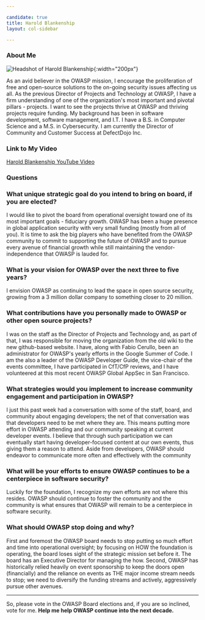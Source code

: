 ```yaml
---

candidate: true
title: Harold Blankenship 
layout: col-sidebar

---
```


### About Me

![Headshot of Harold Blankenship](/www-board-candidates/assets/images/harold_blankenship.jpg){:width="200px"}

As an avid believer in the OWASP mission, I encourage the proliferation of free and open-source solutions to the on-going security issues affecting us all. As the previous Director of Projects and Technology at OWASP, I have a firm understanding of one of the organization's most important and pivotal pillars - projects. I want to see the projects thrive at OWASP and thriving projects require funding. My background has been in software development, software management, and I.T. I have a B.S. in Computer Science and a M.S. in Cybersecurity. I am currently the Director of Community and Customer Success at DefectDojo Inc.

### Link to My Video

[Harold Blankenship YouTube Video](https://youtu.be/-jcMxMzl8QE)

### Questions

### What unique strategic goal do you intend to bring on board, if you are elected? ###

I would like to pivot the board from operational oversight toward one of its most important goals - fiduciary growth. OWASP has been a huge presence in global application security with very small funding (mostly from all of you). It is time to ask the big players who have benefited from the OWASP community to commit to supporting the future of OWASP and to pursue every avenue of financial growth while still maintaining the vendor-independence that OWASP is lauded for. 

### What is your vision for OWASP over the next three to five years? ###

I envision OWASP as continuing to lead the space in open source security, growing from a 3 million dollar company to something closer to 20 million.

### What contributions have you personally made to OWASP or other open source projects? ###

I was on the staff as the Director of Projects and Technology and, as part of that, I was responsible for moving the organization from the old wiki to the new github-based website. I have, along with Fabio Cerullo, been an administrator for OWASP's yearly efforts in the Google Summer of Code. I am the also a leader of the OWASP Developer Guide, the vice-chair of the events committee, I have participated in CfT/CfP reviews, and I have volunteered at this most recent OWASP Global AppSec in San Francisco.

### What strategies would you implement to increase community engagement and participation in OWASP? ###

I just this past week had a conversation with some of the staff, board, and community about engaging developers; the net of that conversation was that developers need to be met where they are. This means putting more effort in OWASP attending and our community speaking at current developer events. I believe that through such participation we can eventually start having developer-focused content at our own events, thus giving them a reason to attend. Aside from developers, OWASP should endeavor to communicate more often and effectively with the community

### What will be your efforts to ensure OWASP continues to be a centerpiece in software security? ###

Luckily for the foundation, I recognize my own efforts are not where this resides. OWASP should continue to foster the community and the community is what ensures that OWASP will remain to be a centerpiece in software security.

### What should OWASP stop doing and why? ###

First and foremost the OWASP board needs to stop putting so much effort and time into operational oversight; by focusing on HOW the foundation is operating, the board loses sight of the strategic mission set before it. The board has an Executive Director for managing the how. Second, OWASP has historically relied heavily on event sponsorship to keep the doors open (financially) and the reliance on events as THE major income stream needs to stop; we need to diversify the funding streams and actively, aggressively pursue other avenues.


---
So, please vote in the OWASP Board elections and, if you are so inclined, vote for me. **Help me help OWASP continue into the next decade.**
